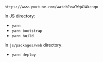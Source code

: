 `https://www.youtube.com/watch?v=CWqW1Akcnqo`

In JS directory:
- `yarn`
- `yarn bootstrap`
- `yarn build`

In `js/packages/web` directory:
- `yarn deploy`